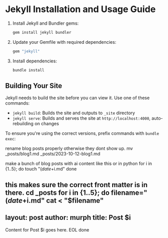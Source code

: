# Jekyll Installation and Usage Guide

1. Install Jekyll and Bundler gems:
   ```bash
   gem install jekyll bundler
   ```

2. Update your Gemfile with required dependencies:
   ```ruby
   gem "jekyll"
   ```

3. Install dependencies:
   ```bash
   bundle install
   ```

## Building Your Site

Jekyll needs to build the site before you can view it. Use one of these commands:

* `jekyll build`: Builds the site and outputs to `_site` directory
* `jekyll serve`: Builds and serves the site at `http://localhost:4000`, auto-rebuilding on changes

To ensure you're using the correct versions, prefix commands with `bundle exec`:



rename blog posts properly otherwise they dont show up. 
mv _posts/blog1.md _posts/2023-10-12-blog1.md

make a bunch of blog posts with ai content like this or in python
for i in {1..5}; do
  touch "$(date +%Y-%m-%d)-post$i.md"
done


this makes sure the correct front matter is in there.
cd _posts
for i in {1..5}; do
  filename="$(date +%Y-%m-%d)-post$i.md"
  cat <<EOL > "$filename"
---
layout: post
author: murph
title: Post $i
---
Content for Post $i goes here.
EOL
done